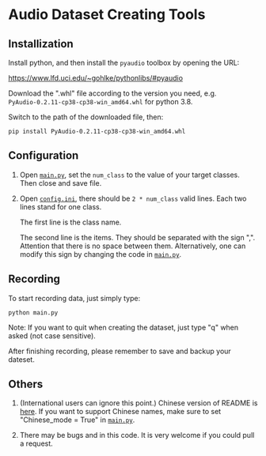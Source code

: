 # Audio Dataset Creating Tools

## Installization

Install python, and then install the `pyaudio` toolbox by opening the URL:

https://www.lfd.uci.edu/~gohlke/pythonlibs/#pyaudio

Download the ".whl" file according to the version you need, e.g. `PyAudio‑0.2.11‑cp38‑cp38‑win_amd64.whl` for python 3.8.

Switch to the path of the downloaded file, then:

```
pip install PyAudio‑0.2.11‑cp38‑cp38‑win_amd64.whl
```

## Configuration

1. Open [`main.py`](./main.py), set the `num_class` to the value of your target classes. Then close and save file.

2. Open [`config.ini`](./config.ini), there should be `2 * num_class` valid lines. Each two lines stand for one class.

    The first line is the class name.

    The second line is the items. They should be separated with the sign ",". Attention that there is no space between them. Alternatively, one can modify this sign by changing the code in [`main.py`](./main.py).

## Recording

To start recording data, just simply type:

```
python main.py
```

Note: If you want to quit when creating the dataset, just type "q" when asked (not case sensitive).

After finishing recording, please remember to save and backup your dateset.

## Others

1. (International users can ignore this point.) Chinese version of README is [here](./README_CN.md). If you want to support Chinese names, make sure to set "Chinese_mode = True" in [`main.py`](./main.py).

2. There may be bugs and  in this code. It is very welcome if you could pull a request.
